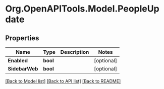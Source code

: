 # Org.OpenAPITools.Model.PeopleUpdate

## Properties

Name | Type | Description | Notes
------------ | ------------- | ------------- | -------------
**Enabled** | **bool** |  | [optional] 
**SidebarWeb** | **bool** |  | [optional] 

[[Back to Model list]](../../README.md#documentation-for-models) [[Back to API list]](../../README.md#documentation-for-api-endpoints) [[Back to README]](../../README.md)

